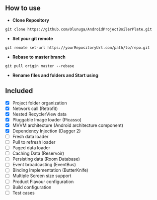 ## How to use

- **Clone Repository** 
```
git clone https://github.com/Olunuga/AndroidProjectBoilerPlate.git
```

- **Set your git remote** 
```
git remote set-url https://yourRepositoryUrl.com/path/to/repo.git
```

- **Rebase to master branch** 
```
git pull origin master --rebase
```

- **Rename files and folders and Start using**



## Included
- [x] Project folder organization
- [X] Network call (Retrofit)
- [x] Nested RecyclerView data
- [x] Pluggable Image loader (Picasso)
- [x] MVVM architecture (Android architecture component)
- [X] Dependency Injection (Dagger 2)
- [ ] Fresh data loader
- [ ] Pull to refresh loader 
- [ ] Paged data loader 
- [ ] Caching Data (Reservoir)
- [ ] Persisting data (Room Database)
- [ ] Event broadcasting (EventBus)
- [ ] Binding Implementation (ButterKnife)
- [ ] Multiple Screen size support
- [ ] Product Flavour configuration
- [ ] Build configuration
- [ ] Test cases
